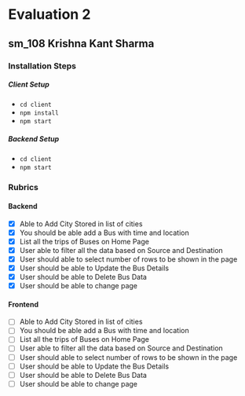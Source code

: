 # Evaluation 2

## sm_108 Krishna Kant Sharma

### Installation Steps

##### Client Setup

- `cd client`
- `npm install`
- `npm start`

##### Backend Setup

- `cd client`
- `npm start`

### Rubrics

#### Backend

- [x] Able to Add City Stored in list of cities
- [x] You should be able add a Bus with time and location
- [x] List all the trips of Buses on Home Page
- [x] User able to filter all the data based on Source and Destination
- [x] User should able to select number of rows to be shown in the page
- [x] User should be able to Update the Bus Details
- [x] User should be able to Delete Bus Data
- [x] User should be able to change page

#### Frontend

- [ ] Able to Add City Stored in list of cities
- [ ] You should be able add a Bus with time and location
- [ ] List all the trips of Buses on Home Page
- [ ] User able to filter all the data based on Source and Destination
- [ ] User should able to select number of rows to be shown in the page
- [ ] User should be able to Update the Bus Details
- [ ] User should be able to Delete Bus Data
- [ ] User should be able to change page
